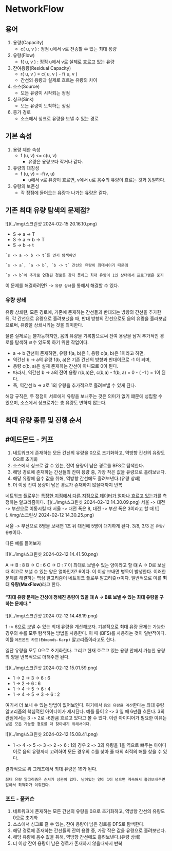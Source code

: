 # NetworkFlow

## 용어
1. 용량(Capacity)
   - c( u, v ) : 정점 u에서 v로 전송할 수 있는 최대 용량
2. 유량(Flow)
   - f( u, v ) : 정점 u에서 v로 실제로 흐르고 있는 유량
3. 잔여용량(Residual Capacity)
   - r( u, v ) = c( u, v ) - f( u, v )
   - 간선의 용량과 실제로 흐르는 유량의 차이
4. 소스(Source)
   - 모든 유량이 시작되는 정점
5. 싱크(Sink)
   - 모든 유량이 도착하는 정점
6. 증가 경로
   - 소스에서 싱크로 유량을 보낼 수 있는 경로

## 기본 속성
1. 용량 제한 속성
   - f (u, v) <= c(u, v)
     - 유량은 용량보다 작거나 같다.
2. 유량의 대칭성
   - f (u, v) = -f(v, u)
     - u에서 v로 유량이 흐르면, v에서 u로 음수의 유량이 흐르는 것과 동일하다.
3. 유량의 보존성
   - 각 정점에 들어오는 유량과 나가는 유량은 같다.

## 기존 최대 유량 탐색의 문제점?
![](../img/스크린샷 2024-02-15 20.16.10.png)

- S -> a -> T
- S -> a -> b -> T
- S -> b -> t

```
`s -> a -> b -> t`를 먼저 탐색하면

`s -> a`, `a -> b`, `b -> t` 간선의 유량이 최대치이기 때문에

`s -> b`에 추가로 연결된 경로를 찾지 못하고 최대 유량이 1인 상태에서 프로그램은 중지
```
이 문제를 해결하려면? -> `유량 상쇄`를 통해서 해결할 수 있다.

### 유량 상쇄
유량 상쇄란, 모든 경로에, 기존에 존재하는 간선들과 반대되는 방향의 간선을 추가한 뒤, 각 간선으로 유량으로 흘려보냈을 때, 반대 방향의 간선으로도 음의 유량을
흘러보냄으로써, 유량을 상쇄시키는 것을 의미한다.

물론 실제로는 불가능하지만, 음의 유량을 기록함으로써 잔여 용량을 남겨 추가적인 경로를 탐색하 ㄹ수 있도록 하기 위한 작업이다.

- a -> b 간선이 존재하면, 유량 f(a, b)은 1, 용량 c(a, b)은 1이라고 하면,
- 역간선 b -> a의 유량 f(b, a)은 기존 간선의 방향과 반대이므로 -1 이 되며,
- 용량 c(b, a)은 실제 존재하는 간선이 아니므로 0이 된다.
- 따라서, 역간선 b -> a의 잔여 용량 r(b,a)은, c(b,a) - f(b, a) = 0 - ( -1 ) = 1이 된다.
- 즉, 역간선 b -> a로 1의 유량을 추가적으로 흘려보낼 수 있게 된다. 

해당 규칙은, 두 정점이 서로에게 유량을 보내주는 것은 의미가 없기 떄문에 성립할 수 있으며, 소스에서 싱크로가는 총 유량도 변하지 않는다.


## 최대 유량 종류 및 진행 순서


## #에드몬드 - 커프

   1. 네트워크에 존재하는 모든 간선의 유량을 0으로 초기화하고, 역방향 간선의 유량도 0으로 초기화
   2. 소스에서 싱크로 갈 수 있는, 잔여 용량이 남은 경로를 BFS로 탐색한다.
   3. 해당 경로에 존재하는 간선들의 잔여 용량 중, 가장 작은 값을 유량으로 흘려보낸다.
   4. 해당 유량에 음수 값을 취해, 역방향 간선에도 흘려보낸다.(유량 상쇄)
   5. 더 이상 잔여 용량이 남은 경로가 존재하지 않을때까지 반복

네트워크 플로우는 <u>특정한 지점에서 다른 지점으로 데이터가 얼마나 흐르고 있는가</u>를 측정하는 알고리즘이다.
![](../img/스크린샷 2024-02-12 14.30.09.png)
서울 -> 대전 -> 부산으로 이동시킬 때 서울 -> 대전 폭은 8, 대전 -> 부산 폭은 3이라고 할 때
![](../img/스크린샷 2024-02-12 14.30.25.png)

서울 -> 부산으로 8명을 보내면 1초 뒤 대전에 5명이 대기하게 된다.
3/8, 3/3 은 `유량/용량`이다.

다른 예를 들어보자

![](../img/스크린샷 2024-02-12 14.41.50.png)

A -> B : 8
B -> C : 6
C -> D : 7
이 최대로 보낼수 있는 양이라고 할 떄 A -> D로 보낼 때 최고로 보낼 수 있는 양은 얼마인가?
6이다. 이 이상 보내면 병목이 발생한다. 이러한 문제를 해결하는 핵심 알고리즘이 네트워크 플로우 알고리즞ㅁ이다.
일반적으로 이를 <b>최대 유량(MaxFlow)</b>라고 한다.

<h4>
    <q>최대 유량 문제는 간성에 정해진 용량이 있을 떄 A -> B로 보낼 수 있는 최대 유량을 구하는 문제다.</q>
</h4>

![](../img/스크린샷 2024-02-12 14.48.19.png)

1 -> 6으로 보낼 수 있는 최대 유량을 계산해보자. 기본적으로 최대 유량 문제는 가능한 경우의 수를 모두 탐색하는 방법을 사용한다. 이 때 (BFS)를 사용하는 것이 일반적이다.
이를 `에드몬드 카프(Edmonds-Karp)` 알고리즘이라고도 한다.

일단 유량을 모두 0으로 초기화한다. 그리고 현재 흐르고 있는 용량 안에서 가능한 용량의 양을 반복적으로 더해주면 된다. 

![](../img/스크린샷 2024-02-12 15.01.59.png)

- 1 -> 2 -> 3 -> 6      : 6
- 1 -> 2 -> 6           : 6
- 1 -> 4 -> 5 -> 6      : 4
- 1 -> 4 -> 5 -> 3 -> 6 : 2

여기서 더 보내 수 있는 방법이 없어보인다. 여기에서 `음의 유량을 계산`한다는 최대 유량 알고리즘의 핵심적인 아이디어가 제시된다.
예를 들어 2 -> 3 일 때 6만큼 흐른다. 3의 관점에서는 3 -> 2로  -6만큼 흐르고 있다고 볼 수 있다. 
이런 아이디어가 필요한 이유는 `남은 모든 가능한 경로를 더 찾아내기 위해서이다.`

![](../img/스크린샷 2024-02-12 15.08.41.png)

- 1 -> 4 -> 5 -> 3 -> 2 -> 6 : 1의 경우 2 -> 3의 유량을 1을 역으로 뺴주는 아이디어로 
음의 유량까지 고려하여 모든 경우의 수를 찾아 줄 때의 최적의 해를 찾을 수 있다.

결과적으로 위 그래프에서 최대 유량은 19가 된다.

````
최대 유량 알고리즘은 순서가 상관이 없다. 남아있는 양이 1이 넘으면 계속해서 흘려보내주면 알아서 최적화가 이뤄진다.
````


### 포드 - 풀커슨

1. 네트워크에 존재하는 모든 간선의 유량을 0으로 초기화하고, 역방향 간선의 유량도 0으로 초기화
2. 소스에서 싱크로 갈 수 있는, 잔여 용량이 남은 경로를 DFS로 탐색한다.
3. 해당 경로에 존재하는 간선들의 잔여 용량 중, 가장 작은 값을 유량으로 흘려보낸다.
4. 해당 유량에 음수 값을 취해, 역방향 간선에도 흘려보낸다.(유량 상쇄)
5. 더 이상 잔여 용량이 남은 경로가 존재하지 않을때까지 반복
